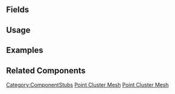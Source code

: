 <languages></languages> <translate>

## Fields

## Usage

## Examples

## Related Components

</translate>

[Category:ComponentStubs](Category:ComponentStubs "wikilink") [Point
Cluster Mesh](Category:Components{{#translation:}} "wikilink") [Point
Cluster
Mesh](Category:Components:Assets:Procedural_Meshes{{#translation:}} "wikilink")